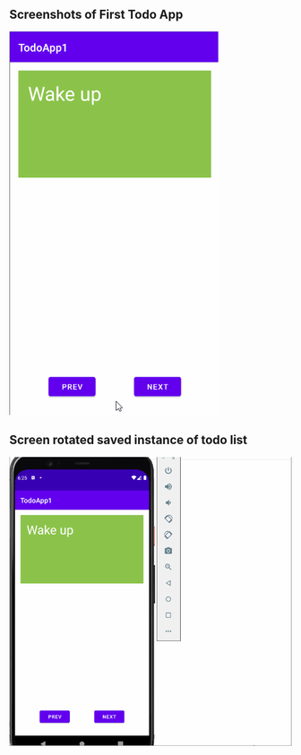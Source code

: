 ## Screenshots of First Todo App
![Gif of TodoApp](app/src/main/res/drawable/todo.gif)
## Screen rotated saved instance of todo list
![Screenshot of first view of TodoApp](app/src/main/res/drawable/on_rotation.gif)
